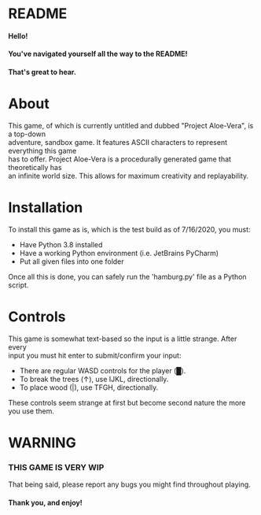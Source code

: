 # README
#### Hello!

#### You've navigated yourself all the way to the README!

#### That's great to hear.
# About
This game, of which is currently untitled and dubbed "Project Aloe-Vera", is a top-down\
adventure, sandbox game. It features ASCII characters to represent everything this game\
has to offer. Project Aloe-Vera is a procedurally generated game that theoretically has\
an infinite world size. This allows for maximum creativity and replayability.


# Installation
To install this game as is, which is the test build as of 7/16/2020, you must:

- Have Python 3.8 installed
- Have a working Python environment (i.e. JetBrains PyCharm)
- Put all given files into one folder

Once all this is done, you can safely run the 'hamburg.py' file as a Python script.

# Controls
This game is somewhat text-based so the input is a little strange. After every\
input you must hit enter to submit/confirm your input:

- There are regular WASD controls for the player (█).
- To break the trees (↑), use IJKL, directionally.
- To place wood (|), use TFGH, directionally.

These controls seem strange at first but become second nature the more you use them.
# WARNING
### THIS GAME IS VERY WIP
That being said, please report any bugs you might find throughout playing.

#### Thank you, and enjoy!
